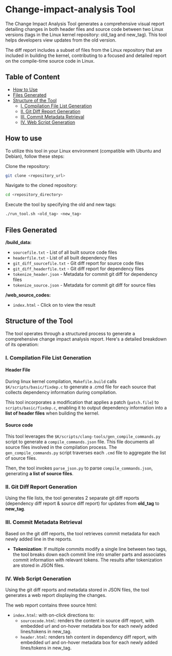 # Change-impact-analysis Tool

The Change Impact Analysis Tool generates a comprehensive visual report detailing changes in both header files and source code between two Linux versions (tags in the Linux kernel repository: old_tag and new_tag). This tool helps developers view updates from the old version.

The diff report includes a subset of files from the Linux repository that are included in building the kernel, contributing to a focused and detailed report on the compile-time source code in Linux.

## Table of Content

- [How to Use](#how-to-use)
- [Files Generated](#files-generated)
- [Structure of the Tool](#structure-of-the-tool)
  - [I. Compilation File List Generation](#i-compilation-file-list-generation)
  - [II. Git Diff Report Generation](#ii-git-diff-report-generation)
  - [III. Commit Metadata Retrieval](#iii-commit-metadata-retrieval)
  - [IV. Web Script Generation](#iv-web-script-generation)

## How to use

To utilize this tool in your Linux environment (compatible with Ubuntu and Debian), follow these steps:

Clone the repository:

```bash
git clone <repository_url>
```

Navigate to the cloned repository:

```bash
cd <repository_directory>
```

Execute the tool by specifying the old and new tags:

```bash
./run_tool.sh <old_tag> <new_tag>
```

## Files Generated

**/build_data:**

- `sourcefile.txt` - List of all built source code files
- `headerfile.txt` - List of all built dependency files
- `git_diff_sourcefile.txt` - Git diff report for source code files
- `git_diff_headerfile.txt` - Git diff report for dependency files
- `tokenize_header.json` - Metadata for commit git diff for dependency files
- `tokenize_source.json` - Metadata for commit git diff for source files

**/web_source_codes:**

- `index.html` - Click on to view the result

## Structure of the Tool

The tool operates through a structured process to generate a comprehensive change impact analysis report. Here's a detailed breakdown of its operation:

### I. Compilation File List Generation

#### Header File

During linux kernel compilation, `Makefile.build` calls `$K/scripts/basic/fixdep.c` to generate a .cmd file for each source that collects dependency information during compilation.

This tool incorporates a modification that applies a patch (`patch.file`) to `scripts/basic/fixdep.c`, enabling it to output dependency information into a **list of header files** when building the kernel.

#### Source code

This tool leverages the `$K/scripts/clang-tools/gen_compile_commands.py` script to generate a `compile_commands.json` file. This file documents all source files involved in the compilation process. The `gen_compile_commands.py` script traverses each `.cmd` file to aggregate the list of source files.

Then, the tool invokes `parse_json.py` to parse `compile_commands.json`, generating **a list of source files**.

### II. Git Diff Report Generation

Using the file lists, the tool generates 2 separate git diff reports (dependency diff report & source diff report) for updates from **old_tag** to **new_tag**.

### III. Commit Metadata Retrieval

Based on the git diff reports, the tool retrieves commit metadata for each newly added line in the reports.

- **Tokenization**: If multiple commits modify a single line between two tags, the tool breaks down each commit line into smaller parts and associates commit information with relevant tokens. The results after tokenization are stored in JSON files.

### IV. Web Script Generation

Using the git diff reports and metadata stored in JSON files, the tool generates a web report displaying the changes.

The web report contains three source html:

- `index.html`: with on-click directions to:
  - `sourcecode.html`: renders the content in source diff report, with embedded url and on-hover metadata box for each newly added lines/tokens in new_tag.
  - `header.html`: renders teh content in dependency diff report, with embedded url and on-hover metadata box for each newly added lines/tokens in new_tag.
